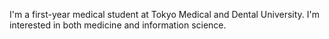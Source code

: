 I'm a first-year medical student at Tokyo Medical and Dental University.
I'm interested in both medicine and information science.
